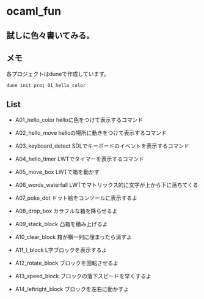# ocaml_fun

## 試しに色々書いてみる。

## メモ
各プロジェクトはduneで作成しています。
```
dune init proj 01_hello_color
```

## List

- A01_hello_color
helloに色をつけて表示するコマンド

- A02_hello_move
helloの場所に動きをつけて表示するコマンド

- A03_keyboard_detect
SDLでキーボードのイベントを表示するコマンド

- A04_hello_timer
LWTでタイマーを表示するコマンド

- A05_move_box
LWTで箱を動かす

- A06_words_waterfall
LWTでマトリックス的に文字が上から下に落ちてくる

- A07_poke_dot
ドット絵をコンソールに表示するよ

- A08_drop_box
カラフルな箱を降らせるよ

- A09_stack_block
凸箱を積み上げるよ

- A10_clear_block
箱が横一列に埋まったら消すよ

- A11_l_block
L字ブロックを表示するよ

- A12_rotate_block
ブロックを回転させるよ

- A13_speed_block
ブロックの落下スピードを早くするよ

- A14_leftright_block
ブロックを左右に動かすよ
